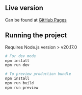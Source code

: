 ## Live version

Can be found at [GitHub Pages](https://trojana1.github.io/blog/)

## Running the project

Requires Node.js version > v20.17.0

```bash
# For dev mode
npm install
npm run dev

# To preview production bundle
npm install
npm run build
npm run preview
```
